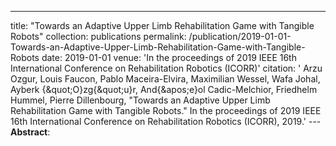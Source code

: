 ---
title: "Towards an Adaptive Upper Limb Rehabilitation Game with Tangible Robots"
collection: publications
permalink: /publication/2019-01-01-Towards-an-Adaptive-Upper-Limb-Rehabilitation-Game-with-Tangible-Robots
date: 2019-01-01
venue: 'In the proceedings of 2019 IEEE 16th International Conference on Rehabilitation Robotics (ICORR)'
citation: ' Arzu Ozgur,  Louis Faucon,  Pablo Maceira-Elvira,  Maximilian Wessel,  Wafa Johal,  Ayberk {\&quot;O}zg{\&quot;u}r,  And{\&apos;e}ol Cadic-Melchior,  Friedhelm Hummel,  Pierre Dillenbourg, &quot;Towards an Adaptive Upper Limb Rehabilitation Game with Tangible Robots.&quot; In the proceedings of 2019 IEEE 16th International Conference on Rehabilitation Robotics (ICORR), 2019.'
---**Abstract**: